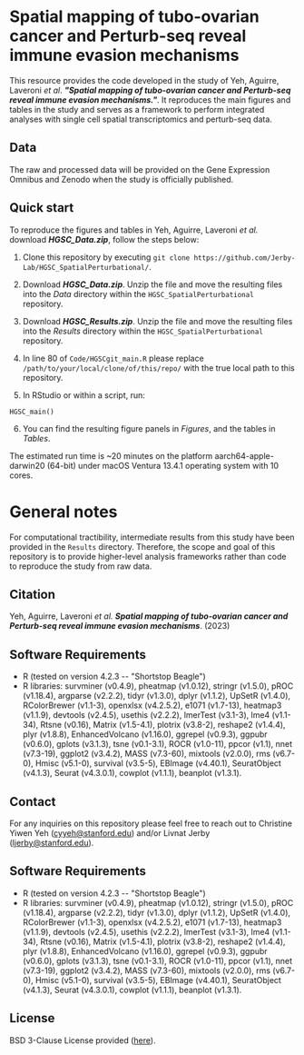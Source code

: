 # Spatial mapping of tubo-ovarian cancer and Perturb-seq reveal immune evasion mechanisms

This resource provides the code developed in the study of Yeh, Aguirre, Laveroni _et al_. **_"Spatial mapping of tubo-ovarian cancer and Perturb-seq reveal immune evasion mechanisms."_**. It reproduces the main figures and tables in the study and serves as a framework to perform integrated analyses with single cell spatial transcriptomics and perturb-seq data. 

## **Data**

The raw and processed data will be provided on the Gene Expression Omnibus and Zenodo when the study is officially published. 

## **Quick start**
To reproduce the figures and tables in Yeh, Aguirre, Laveroni _et al._ download _**HGSC_Data.zip**_, follow the steps below: 

1. Clone this repository by executing `git clone https://github.com/Jerby-Lab/HGSC_SpatialPerturbational/`. 

2. Download _**HGSC_Data.zip**_. Unzip the file and move the resulting files into the _Data_ directory within the `HGSC_SpatialPerturbational` repository.

3. Download _**HGSC_Results.zip**_. Unzip the file and move the resulting files into the _Results_ directory within the `HGSC_SpatialPerturbational` repository.

4. In line 80 of `Code/HGSCgit_main.R` please replace `/path/to/your/local/clone/of/this/repo/` with the true local path to this repository. 

5. In RStudio or within a script, run:
```
HGSC_main()
```
6. You can find the resulting figure panels in _Figures_, and the tables in _Tables_.

The estimated run time is ~20 minutes on the platform aarch64-apple-darwin20 (64-bit) under macOS Ventura 13.4.1 operating system with 10 cores. 

# General notes

For computational tractibility, intermediate results from this study have been provided in the ```Results``` directory. Therefore, the scope and goal of this repository is to provide higher-level analysis frameworks rather than code to reproduce the study from raw data. 

## Citation

Yeh, Aguirre, Laveroni _et al._ _**Spatial mapping of tubo-ovarian cancer and Perturb-seq reveal immune evasion mechanisms**_. (2023)

## **Software Requirements**

* R (tested on version 4.2.3 -- "Shortstop Beagle")
* R libraries: survminer (v0.4.9), pheatmap (v1.0.12), stringr (v1.5.0), pROC (v1.18.4), argparse (v2.2.2), tidyr (v1.3.0), dplyr (v1.1.2), UpSetR (v1.4.0), RColorBrewer (v1.1-3), openxlsx (v4.2.5.2), e1071 (v1.7-13), heatmap3 (v1.1.9), devtools (v2.4.5), usethis (v2.2.2), lmerTest (v3.1-3), lme4 (v1.1-34), Rtsne (v0.16), Matrix (v1.5-4.1), plotrix (v3.8-2), reshape2 (v1.4.4), plyr (v1.8.8), EnhancedVolcano (v1.16.0), ggrepel (v0.9.3), ggpubr (v0.6.0), gplots (v3.1.3), tsne (v0.1-3.1), ROCR (v1.0-11), ppcor (v1.1), nnet (v7.3-19), ggplot2 (v3.4.2), MASS (v7.3-60), mixtools (v2.0.0), rms (v6.7-0), Hmisc (v5.1-0), survival (v3.5-5), EBImage (v4.40.1), SeuratObject (v4.1.3), Seurat (v4.3.0.1), cowplot (v1.1.1), beanplot (v1.3.1).

## Contact 

For any inquiries on this repository please feel free to reach out to Christine Yiwen Yeh ([cyyeh@stanford.edu](cyyeh@stanford.edu)) and/or Livnat Jerby ([ljerby@stanford.edu](ljerby@stanford.edu)).

## **Software Requirements**

* R (tested on version 4.2.3 -- "Shortstop Beagle")
* R libraries: survminer (v0.4.9), pheatmap (v1.0.12), stringr (v1.5.0), pROC (v1.18.4), argparse (v2.2.2), tidyr (v1.3.0), dplyr (v1.1.2), UpSetR (v1.4.0), RColorBrewer (v1.1-3), openxlsx (v4.2.5.2), e1071 (v1.7-13), heatmap3 (v1.1.9), devtools (v2.4.5), usethis (v2.2.2), lmerTest (v3.1-3), lme4 (v1.1-34), Rtsne (v0.16), Matrix (v1.5-4.1), plotrix (v3.8-2), reshape2 (v1.4.4), plyr (v1.8.8), EnhancedVolcano (v1.16.0), ggrepel (v0.9.3), ggpubr (v0.6.0), gplots (v3.1.3), tsne (v0.1-3.1), ROCR (v1.0-11), ppcor (v1.1), nnet (v7.3-19), ggplot2 (v3.4.2), MASS (v7.3-60), mixtools (v2.0.0), rms (v6.7-0), Hmisc (v5.1-0), survival (v3.5-5), EBImage (v4.40.1), SeuratObject (v4.1.3), Seurat (v4.3.0.1), cowplot (v1.1.1), beanplot (v1.3.1).

## License 

BSD 3-Clause License provided ([here](https://github.com/Jerby-Lab/HGSC_SpatialPerturbational/blob/main/LICENSE)).
